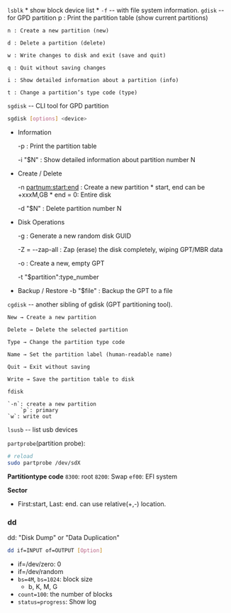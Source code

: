 `lsblk`
    * show block device list
    * `-f` -- with file system information.
`gdisk` -- for GPD partition
    p : Print the partition table (show current partitions)

    n : Create a new partition (new)

    d : Delete a partition (delete)

    w : Write changes to disk and exit (save and quit)

    q : Quit without saving changes

    i : Show detailed information about a partition (info)

    t : Change a partition’s type code (type)

`sgdisk` -- CLI tool for GPD partition
```bash
sgdisk [options] <device>
```
* Information

    -p : Print the partition table

    -i "$N" : Show detailed information about partition number N

* Create / Delete

    -n <partnum:start:end> : Create a new partition
        * start, end can be +xxxM,GB
        * end = 0: Entire disk

    -d "$N" : Delete partition number N

* Disk Operations

    -g : Generate a new random disk GUID

    -Z = --zap-all : Zap (erase) the disk completely, wiping GPT/MBR data

    -o : Create a new, empty GPT

    -t "$partition":type_number

* Backup / Restore
    -b "$file" : Backup the GPT to a file

`cgdisk` -- another sibling of gdisk (GPT partitioning tool).
    
    New → Create a new partition

    Delete → Delete the selected partition

    Type → Change the partition type code

    Name → Set the partition label (human-readable name)

    Quit → Exit without saving

    Write → Save the partition table to disk


`fdisk`
    
    `-n`: create a new partition
        `p`: primary
    `w`: write out

`lsusb` -- list usb devices

`partprobe`(partition probe):
```bash
# reload
sudo partprobe /dev/sdX
```



**Partitiontype code**
`8300`: root
`8200`: Swap
`ef00`: EFI system

**Sector**
* First:start, Last: end. can use relative(+,-) location.


### dd
dd: "Disk Dump" or "Data Duplication"
```bash
dd if=INPUT of=OUTPUT [Option]
```
* if=/dev/zero: 0
* if=/dev/random 
* `bs=4M`, `bs=1024`: block size
    * b, K, M, G
* `count=100`: the number of blocks
* `status=progress`: Show log
